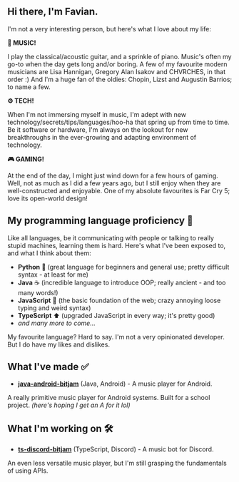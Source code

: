## Hi there, I'm Favian.

I'm not a very interesting person, but here's what I love about my life:

**🎸 MUSIC!** 

I play the classical/acoustic guitar, and a sprinkle of piano. Music's often my go-to when the day gets long and/or boring. A few of my favourite modern musicians are Lisa Hannigan, Gregory Alan Isakov and CHVRCHES, in that order :) And I'm a huge fan of the oldies: Chopin, Lizst and Augustin Barrios; to name a few.

**⚙️ TECH!** 

When I'm not immersing myself in music, I'm adept with new technology/secrets/tips/languages/hoo-ha that spring up from time to time. Be it software or hardware, I'm always on the lookout for new breakthroughs in the ever-growing and adapting environment of technology.

**🎮 GAMING!** 

At the end of the day, I might just wind down for a few hours of gaming. Well, not as much as I did a few years ago, but I still enjoy when they are well-constructed and enjoyable. One of my absolute favourites is Far Cry 5; love its open-world design!

## My programming language proficiency 📖
Like all languages, be it communicating with people or talking to really stupid machines, learning them is hard.
Here's what I've been exposed to, and what I think about them:
- **Python** 🐍 (great language for beginners and general use; pretty difficult syntax - at least for me)
- **Java** ☕ (incredible language to introduce OOP; really ancient - and too many words!)
- **JavaScript** 🔨 (the basic foundation of the web; crazy annoying loose typing and weird syntax) 
- **TypeScript** ⬆️ (upgraded JavaScript in every way; it's pretty good)
- *and many more to come...*

My favourite language? Hard to say. I'm not a very opinionated developer. But I do have my likes and dislikes.

## What I've made ✅
- [**java-android-bitjam**] (Java, Android) - A music player for Android.

A really primitive music player for Android systems. Built for a school project. *(here's hoping I get an A for it lol)*

## What I'm working on 🛠️
- [**ts-discord-bitjam**] (TypeScript, Discord) - A music bot for Discord.

An even less versatile music player, but I'm still grasping the fundamentals of using APIs.

[**java-android-bitjam**]: https://github.com/Shockch4rge/java-android-BitJam
[**ts-discord-bitjam**]: https://github.com/Shockch4rge/ts-discord-bitjam
